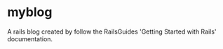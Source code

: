 # myblog
A rails blog created by follow the RailsGuides 'Getting Started with Rails' documentation.
